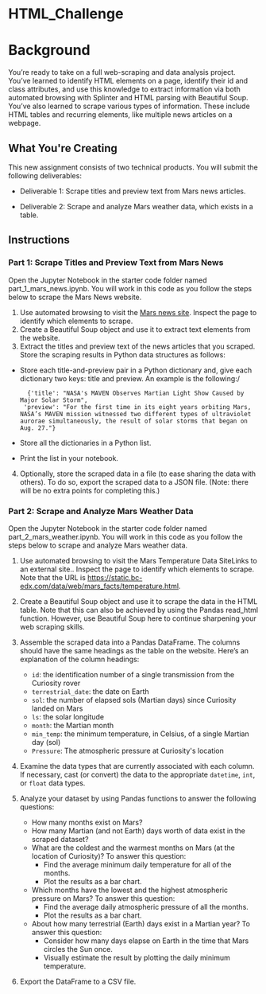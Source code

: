 # **HTML_Challenge**

# **Background**
You’re ready to take on a full web-scraping and data analysis project. You’ve learned to identify HTML elements on a page, identify their id and class attributes, and use this knowledge to extract information via both automated browsing with Splinter and HTML parsing with Beautiful Soup. You’ve also learned to scrape various types of information. These include HTML tables and recurring elements, like multiple news articles on a webpage.

## **What You're Creating**
This new assignment consists of two technical products. You will submit the following deliverables:

  * Deliverable 1: Scrape titles and preview text from Mars news articles.

  * Deliverable 2: Scrape and analyze Mars weather data, which exists in a table.

## **Instructions**
### **Part 1: Scrape Titles and Preview Text from Mars News**
Open the Jupyter Notebook in the starter code folder named part_1_mars_news.ipynb. You will work in this code as you follow the steps below to scrape the Mars News website.

  1. Use automated browsing to visit the [Mars news site](https://static.bc-edx.com/data/web/mars_news/index.html). Inspect the page to identify which elements to scrape.
  2. Create a Beautiful Soup object and use it to extract text elements from the website.
  3. Extract the titles and preview text of the news articles that you scraped. Store the scraping results in Python data structures as follows:
 * Store each title-and-preview pair in a Python dictionary and, give each dictionary two keys: title and preview. An example is the following:/

         {'title': "NASA's MAVEN Observes Martian Light Show Caused by Major Solar Storm", 
        'preview': "For the first time in its eight years orbiting Mars, NASA’s MAVEN mission witnessed two different types of ultraviolet aurorae simultaneously, the result of solar storms that began on Aug. 27."}
  
  * Store all the dictionaries in a Python list.

  * Print the list in your notebook.

4. Optionally, store the scraped data in a file (to ease sharing the data with others). To do so, export the scraped data to a JSON file. (Note: there will be no extra points for completing this.)

### **Part 2: Scrape and Analyze Mars Weather Data**
Open the Jupyter Notebook in the starter code folder named part_2_mars_weather.ipynb. You will work in this code as you follow the steps below to scrape and analyze Mars weather data.

1. Use automated browsing to visit the Mars Temperature Data SiteLinks to an external site.. Inspect the page to identify which elements to scrape. Note that the URL is https://static.bc-edx.com/data/web/mars_facts/temperature.html.
2. Create a Beautiful Soup object and use it to scrape the data in the HTML table. Note that this can also be achieved by using the Pandas read_html function. However, use Beautiful Soup here to continue sharpening your web scraping skills.
3. Assemble the scraped data into a Pandas DataFrame. The columns should have the same headings as the table on the website. Here’s an explanation of the column headings:

    * <code>id</code>: the identification number of a single transmission from the Curiosity rover
    * <code>terrestrial_date</code>: the date on Earth
    * <code>sol</code>: the number of elapsed sols (Martian days) since Curiosity landed on Mars
    * <code>ls</code>: the solar longitude
    * <code>month</code>: the Martian month
    * <code>min_temp</code>: the minimum temperature, in Celsius, of a single Martian day (sol)
    * <code>Pressure</code>: The atmospheric pressure at Curiosity's location
  
4. Examine the data types that are currently associated with each column. If necessary, cast (or convert) the data to the appropriate <code>datetime</code>, <code>int</code>, or <code>float</code> data types.
5. Analyze your dataset by using Pandas functions to answer the following questions:

   * How many months exist on Mars?
   * How many Martian (and not Earth) days worth of data exist in the scraped dataset?
   * What are the coldest and the warmest months on Mars (at the location of Curiosity)? To answer this question:
     * Find the average minimum daily temperature for all of the months.
     * Plot the results as a bar chart.
   * Which months have the lowest and the highest atmospheric pressure on Mars? To answer this question:
     * Find the average daily atmospheric pressure of all the months.
     * Plot the results as a bar chart.
   * About how many terrestrial (Earth) days exist in a Martian year? To answer this question:
     * Consider how many days elapse on Earth in the time that Mars circles the Sun once.
     * Visually estimate the result by plotting the daily minimum temperature.
 6. Export the DataFrame to a CSV file.
























     

